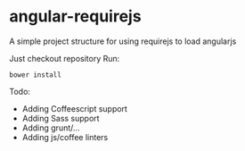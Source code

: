 angular-requirejs
=================

A simple project structure for using requirejs to load angularjs

Just checkout repository
Run:
```terminal
bower install
```

Todo:
* Adding Coffeescript support
* Adding Sass support
* Adding grunt/...
* Adding js/coffee linters
